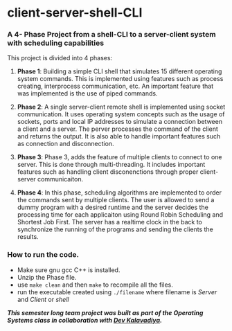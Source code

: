 # client-server-shell-CLI
### A 4- Phase Project from a shell-CLI to a server-client system with scheduling capabilities

This project is divided into 4 phases:

1. __Phase 1__:
Building a simple CLI shell that simulates 15 different operating system commands. This is implemented using features such as process creating,   interprocess communication, etc. An important feature that was implemented is the use of piped commands. 

2. __Phase 2__:
A single server-client remote shell is implemented using socket communication. It uses operating system concepts such as the usage of sockets, ports and local IP addresses to simulate a connection between a client and a server. The perver processes the command of the client and returns the output. It is also able to handle important features such as connection and disconnection. 

3. __Phase 3__:
Phase 3, adds the feature of multiple clients to connect to one server. This is done through multi-threading. It includes important features such as handling client disconenctions through proper client-server communicaiton. 

4. __Phase 4__:
In this phase, scheduling algorithms are implemented to order the commands sent by multiple clients. The user is allowed to send a dummy program with a desired runtime and the server decides the processing time for each applicaiton using Round Robin Scheduling and Shortest Job First. The server has a realtime clock in the back to synchronize the running of the programs and sending the clients the results. 


### How to run the code. 
- Make sure gnu gcc C++ is installed.
- Unzip the Phase file. 
- use `make clean` and then `make` to recompile all the files.
- run the executable created using `./filename` where filename is *Server* and *Client* or *shell*


***This semester long team project was built as part of the Operating Systems class in collaboration with [Dev Kalavadiya](https://github.com/Dev-Kalavadia).***


